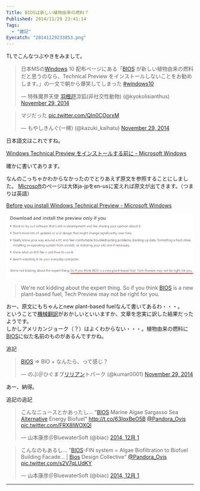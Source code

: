 ```yaml
---
Title: BIOSは新しい植物由来の燃料？
Published: 2014/11/29 23:41:14
Tags:
  - "雑記"
Eyecatch: "20141129233853.png"
---
```

<p>TLでこんなつぶやきをみまして。</p>

<p><blockquote class="twitter-tweet" lang="HASH(0x192be48)"><p>日本MSの<a class="keyword" href="http://d.hatena.ne.jp/keyword/Windows">Windows</a> 10 配布ページにある「<a class="keyword" href="http://d.hatena.ne.jp/keyword/BIOS">BIOS</a> が新しい植物由来の燃料だと思うのなら、Technical Preview をインストールしないことをお勧めします。」の一文で朝から爆笑してしまった <a href="https://twitter.com/hashtag/windows10?src=hash">#windows10</a></p>&mdash; 特殊魔界天使 <a class="keyword" href="http://d.hatena.ne.jp/keyword/%B1%A9%BA%AC%B8%CD">羽根戸</a>涼狐(非社交性動物) (@kyokolisianthus) <a href="https://twitter.com/kyokolisianthus/status/538491127158951937">November 29, 2014</a></blockquote><script async src="//platform.twitter.com/widgets.js" charset="utf-8"></script></p>

<p><blockquote class="twitter-tweet" lang="HASH(0x192be48)"><p>マジだった <a href="http://t.co/QIn0COorxM">pic.twitter.com/QIn0COorxM</a></p>&mdash; もやしきんぐ(一稀) (@kazuki_kaihatu) <a href="https://twitter.com/kazuki_kaihatu/status/538700472735895553">November 29, 2014</a></blockquote><script async src="//platform.twitter.com/widgets.js" charset="utf-8"></script></p>

<p>日本語文はこれですね。</p>

<p><a href="http://windows.microsoft.com/ja-jp/windows/preview-faq#faq=tab0">Windows Technical Preview &#x3092;&#x30A4;&#x30F3;&#x30B9;&#x30C8;&#x30FC;&#x30EB;&#x3059;&#x308B;&#x524D;&#x306B; - Microsoft Windows</a></p>

<p>確かに書いてあります。</p>

<p>なんのこっちゃかわからなかったのでとりあえず原文を参照することにしました。
<a class="keyword" href="http://d.hatena.ne.jp/keyword/Microsoft">Microsoft</a>のページは大体ja-jpをen-usに変えれば原文が出てきます。（つまりは英語）</p>

<p><a href="http://windows.microsoft.com/en-us/windows/preview-faq#faq=tab0">Before you install Windows Technical Preview - Microsoft Windows</a></p>

<p><span itemscope itemtype="http://schema.org/Photograph"><img src="20141129233853.png" alt="f:id:Ovis:20141129233853p:plain" title="f:id:Ovis:20141129233853p:plain" class="hatena-fotolife" itemprop="image"></span></p>


<blockquote><p>We're not kidding about the expert thing. So if you think <a class="keyword" href="http://d.hatena.ne.jp/keyword/BIOS">BIOS</a> is a new plant-based fuel, Tech Preview may not be right for you.</p></blockquote>

<p>おー、原文にもちゃんとnew plant-based fuelなんて書いてあるわ・・・。<br/>
ということで<a class="keyword" href="http://d.hatena.ne.jp/keyword/%B5%A1%B3%A3%CB%DD%CC%F5">機械翻訳</a>がおかしいといいますか、文章を忠実に訳した結果だったようです。<br/>
しかしアメリカンジョーク（？）はよくわからない・・・。植物由来の燃料に<a class="keyword" href="http://d.hatena.ne.jp/keyword/BIOS">BIOS</a>に似た名前のものがあるんですかね。</p>

<p>追記</p>

<p><blockquote class="twitter-tweet" lang="HASH(0x192be48)"><p><a class="keyword" href="http://d.hatena.ne.jp/keyword/BIOS">BIOS</a> =&gt; BIO + なんたら、って感じ？</p>&mdash; のぶ＠ひぐまブ<a class="keyword" href="http://d.hatena.ne.jp/keyword/%A5%EA%A5%EA%A5%A2%A5%F3">リリアン</a>トパーク (@kumar0001) <a href="https://twitter.com/kumar0001/status/538702645846765568">November 29, 2014</a></blockquote><script async src="//platform.twitter.com/widgets.js" charset="utf-8"></script></p>

<p>あー、納得。</p>

<p>追記の追記</p>

<p><blockquote class="twitter-tweet" lang="ja"><p>こんなニュースとかあったし… &quot;<a class="keyword" href="http://d.hatena.ne.jp/keyword/BIOS">BIOS</a> Marine Algae Sargasso Sea <a class="keyword" href="http://d.hatena.ne.jp/keyword/Alternative">Alternative</a> Energy Biofuel&quot; <a href="http://t.co/63IqxBeO5B">http://t.co/63IqxBeO5B</a>&#10;<a href="https://twitter.com/Pandora_Ovis">@Pandora_Ovis</a> <a href="http://t.co/FRX8lWOXQI">pic.twitter.com/FRX8lWOXQI</a></p>&mdash; 山本康彦＠BluewaterSoft (@biac) <a href="https://twitter.com/biac/status/539212421697523712">2014, 12月 1</a></blockquote><script async src="//platform.twitter.com/widgets.js" charset="utf-8"></script></p>

<p><blockquote class="twitter-tweet" lang="ja"><p>こんなのもあるし… &quot;<a class="keyword" href="http://d.hatena.ne.jp/keyword/BIOS">BIOS</a>-FIN system = Algae Biofiltration to Biofuel Building Facade… | <a class="keyword" href="http://d.hatena.ne.jp/keyword/Bios">Bios</a> Design Collective&quot;&#10;<a href="https://twitter.com/Pandora_Ovis">@Pandora_Ovis</a> <a href="http://t.co/s2V7qLUdKY">pic.twitter.com/s2V7qLUdKY</a></p>&mdash; 山本康彦＠BluewaterSoft (@biac) <a href="https://twitter.com/biac/status/539213234775941120">2014, 12月 1</a></blockquote><script async src="//platform.twitter.com/widgets.js" charset="utf-8"></script></p>

***